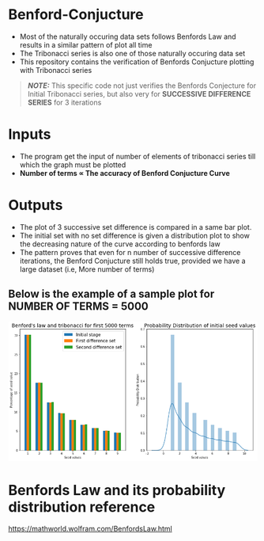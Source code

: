 # Benford-Conjucture
* Most of the naturally occuring data sets follows Benfords Law and results in a similar pattern of plot all time
* The Tribonacci series is also one of those naturally occuring data set
* This repository contains the verification of Benfords Conjucture plotting with Tribonacci series

> **_NOTE:_**  This specific code not just verifies the Benfords Conjecture for Initial Tribonacci series, but also very for **SUCCESSIVE DIFFERENCE SERIES** for 3 iterations

# Inputs
* The program get the input of number of elements of tribonacci series till which the graph must be plotted
* **Number of terms ∝ The accuracy of Benford Conjucture Curve**

# Outputs
* The plot of 3 successive set difference is compared in a same bar plot.
* The initial set with no set difference is given a distribution plot to show the decreasing nature of the curve according to benfords law 
* The pattern proves that even for n number of successive difference iterations, the Benford Conjucture still holds true, provided we have a large dataset (i.e, More number of terms)
## Below is the example of a sample plot for **NUMBER OF TERMS = 5000** 
![sample_output](sample_output.png)


# Benfords Law and its probability distribution reference

https://mathworld.wolfram.com/BenfordsLaw.html
